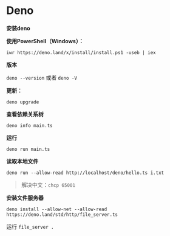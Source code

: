 # Deno

**安装deno**

**使用PowerShell（Windows）：**

`iwr https://deno.land/x/install/install.ps1 -useb | iex`

**版本**

`deno --version` 或者 `deno -V`

**更新：**

`deno upgrade`

**查看依赖关系树**

`deno info main.ts`

**运行**

`deno run main.ts`

**读取本地文件**

`deno run --allow-read http://localhost/deno/hello.ts i.txt`

> 解决中文：`chcp 65001`

**安装文件服务器**

`deno install --allow-net --allow-read https://deno.land/std/http/file_server.ts`

运行 `file_server .`